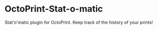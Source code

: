 # OctoPrint-Stat-o-matic
Stat'o'matic plugin for OctoPrint. Keep track of the history of your prints!
